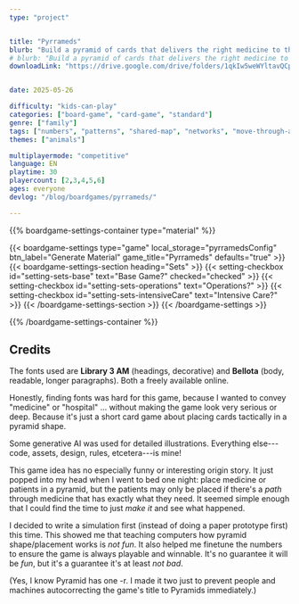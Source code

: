 ```yaml
---
type: "project"


title: "Pyrrameds"
blurb: "Build a pyramid of cards that delivers the right medicine to the right patients. Do it with everyone else, but finish before anyone else."
# blurb: "Build a pyramid of cards that delivers the right medicine to the right patients."
downloadLink: "https://drive.google.com/drive/folders/1qkIw5weWYltavQCp8GJ-TmiT63Pb9sci"


date: 2025-05-26

difficulty: "kids-can-play"
categories: ["board-game", "card-game", "standard"]
genre: ["family"]
tags: ["numbers", "patterns", "shared-map", "networks", "move-through-all"]
themes: ["animals"]

multiplayermode: "competitive"
language: EN
playtime: 30
playercount: [2,3,4,5,6]
ages: everyone
devlog: "/blog/boardgames/pyrrameds/"

---
```






{{% boardgame-settings-container type="material" %}}

{{< boardgame-settings type="game" local_storage="pyrramedsConfig" btn_label="Generate Material" game_title="Pyrrameds" defaults="true" >}}
  {{< boardgame-settings-section heading="Sets" >}}
    {{< setting-checkbox id="setting-sets-base" text="Base Game?" checked="checked" >}}
    {{< setting-checkbox id="setting-sets-operations" text="Operations?" >}}
    {{< setting-checkbox id="setting-sets-intensiveCare" text="Intensive Care?" >}}
  {{< /boardgame-settings-section >}}
{{< /boardgame-settings >}}

{{% /boardgame-settings-container %}}

## Credits

The fonts used are **Library 3 AM** (headings, decorative) and **Bellota** (body, readable, longer paragraphs). Both a freely available online. 

Honestly, finding fonts was hard for this game, because I wanted to convey "medicine" or "hospital" ... without making the game look very serious or deep. Because it's just a short card game about placing cards tactically in a pyramid shape.

Some generative AI was used for detailed illustrations. Everything else---code, assets, design, rules, etcetera---is mine!

This game idea has no especially funny or interesting origin story. It just popped into my head when I went to bed one night: place medicine or patients in a pyramid, but the patients may only be placed if there's a _path_ through medicine that has exactly what they need. It seemed simple enough that I could find the time to just _make it_ and see what happened.

I decided to write a simulation first (instead of doing a paper prototype first) this time. This showed me that teaching computers how pyramid shape/placement works is _not fun_. It also helped me finetune the numbers to ensure the game is always playable and winnable. It's no guarantee it will be _fun_, but it's a guarantee it's at least _not bad_.

(Yes, I know Pyramid has one -r. I made it two just to prevent people and machines autocorrecting the game's title to Pyramids immediately.)


